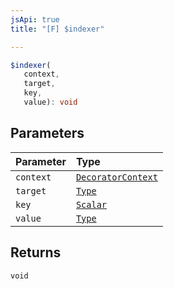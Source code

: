 ```yaml
---
jsApi: true
title: "[F] $indexer"

---
```

```ts
$indexer(
   context, 
   target, 
   key, 
   value): void
```

## Parameters

| Parameter | Type |
| :------ | :------ |
| `context` | [`DecoratorContext`](../interfaces/DecoratorContext.md) |
| `target` | [`Type`](../type-aliases/Type.md) |
| `key` | [`Scalar`](../interfaces/Scalar.md) |
| `value` | [`Type`](../type-aliases/Type.md) |

## Returns

`void`
